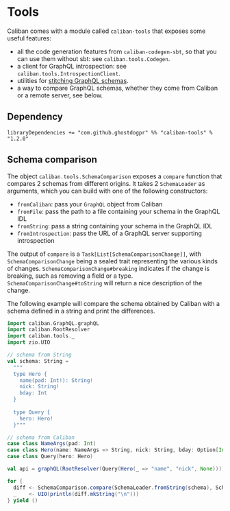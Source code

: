 # Tools

Caliban comes with a module called `caliban-tools` that exposes some useful features:
- all the code generation features from `caliban-codegen-sbt`, so that you can use them without sbt: see `caliban.tools.Codegen`.
- a client for GraphQL introspection: see `caliban.tools.IntrospectionClient`.
- utilities for [stitching GraphQL schemas](stitching.md).
- a way to compare GraphQL schemas, whether they come from Caliban or a remote server, see below.

## Dependency

```
libraryDependencies += "com.github.ghostdogpr" %% "caliban-tools" % "1.2.0"
```

## Schema comparison

The object `caliban.tools.SchemaComparison` exposes a `compare` function that compares 2 schemas from different origins. It takes 2 `SchemaLoader` as arguments, which you can build with one of the following constructors:
- `fromCaliban`: pass your `GraphQL` object from Caliban
- `fromFile`: pass the path to a file containing your schema in the GraphQL IDL
- `fromString`: pass a string containing your schema in the GraphQL IDL
- `fromIntrospection`: pass the URL of a GraphQL server supporting introspection

The output of `compare` is a `Task[List[SchemaComparisonChange]]`, with `SchemaComparisonChange` being a sealed trait representing the various kinds of changes. `SchemaComparisonChange#breaking` indicates if the change is breaking, such as removing a field or a type. `SchemaComparisonChange#toString` will return a nice description of the change.

The following example will compare the schema obtained by Caliban with a schema defined in a string and print the differences.

```scala
import caliban.GraphQL.graphQL
import caliban.RootResolver
import caliban.tools._
import zio.UIO

// schema from String
val schema: String =
  """
  type Hero {
    name(pad: Int!): String!
    nick: String!
    bday: Int
  }
  
  type Query {
    hero: Hero!
  }"""

// schema from Caliban
case class NameArgs(pad: Int)
case class Hero(name: NameArgs => String, nick: String, bday: Option[Int])
case class Query(hero: Hero)

val api = graphQL(RootResolver(Query(Hero(_ => "name", "nick", None))))

for {
  diff <- SchemaComparison.compare(SchemaLoader.fromString(schema), SchemaLoader.fromCaliban(api))
  _    <- UIO(println(diff.mkString("\n")))
} yield ()
```
